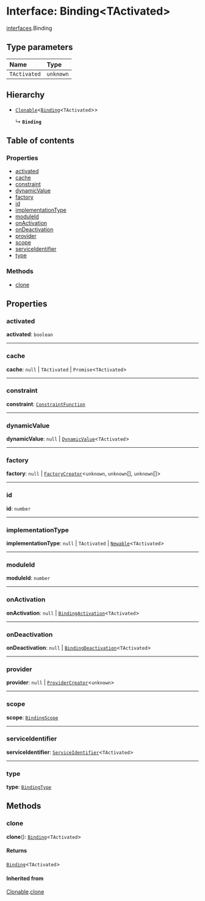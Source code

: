 # Interface: Binding\<TActivated>

[interfaces](/en/auto-docs/fixed-layout-editor/modules/interfaces.md).Binding

## Type parameters

| Name | Type |
| :------ | :------ |
| `TActivated` | `unknown` |

## Hierarchy

* [`Clonable`](/en/auto-docs/fixed-layout-editor/interfaces/interfaces.Clonable.md)<[`Binding`](/en/auto-docs/fixed-layout-editor/interfaces/interfaces.Binding.md)<`TActivated`>>

  ↳ **`Binding`**

## Table of contents

### Properties

* [activated](/en/auto-docs/fixed-layout-editor/interfaces/interfaces.Binding.md#activated)
* [cache](/en/auto-docs/fixed-layout-editor/interfaces/interfaces.Binding.md#cache)
* [constraint](/en/auto-docs/fixed-layout-editor/interfaces/interfaces.Binding.md#constraint)
* [dynamicValue](/en/auto-docs/fixed-layout-editor/interfaces/interfaces.Binding.md#dynamicvalue)
* [factory](/en/auto-docs/fixed-layout-editor/interfaces/interfaces.Binding.md#factory)
* [id](/en/auto-docs/fixed-layout-editor/interfaces/interfaces.Binding.md#id)
* [implementationType](/en/auto-docs/fixed-layout-editor/interfaces/interfaces.Binding.md#implementationtype)
* [moduleId](/en/auto-docs/fixed-layout-editor/interfaces/interfaces.Binding.md#moduleid)
* [onActivation](/en/auto-docs/fixed-layout-editor/interfaces/interfaces.Binding.md#onactivation)
* [onDeactivation](/en/auto-docs/fixed-layout-editor/interfaces/interfaces.Binding.md#ondeactivation)
* [provider](/en/auto-docs/fixed-layout-editor/interfaces/interfaces.Binding.md#provider)
* [scope](/en/auto-docs/fixed-layout-editor/interfaces/interfaces.Binding.md#scope)
* [serviceIdentifier](/en/auto-docs/fixed-layout-editor/interfaces/interfaces.Binding.md#serviceidentifier)
* [type](/en/auto-docs/fixed-layout-editor/interfaces/interfaces.Binding.md#type)

### Methods

* [clone](/en/auto-docs/fixed-layout-editor/interfaces/interfaces.Binding.md#clone)

## Properties

### activated

**activated**: `boolean`

***

### cache

**cache**: `null` | `TActivated` | `Promise`<`TActivated`>

***

### constraint

**constraint**: [`ConstraintFunction`](/en/auto-docs/fixed-layout-editor/interfaces/interfaces.ConstraintFunction.md)

***

### dynamicValue

**dynamicValue**: `null` | [`DynamicValue`](/en/auto-docs/fixed-layout-editor/types/interfaces.DynamicValue.md)<`TActivated`>

***

### factory

**factory**: `null` | [`FactoryCreator`](/en/auto-docs/fixed-layout-editor/types/interfaces.FactoryCreator.md)<`unknown`, `unknown`\[], `unknown`\[]>

***

### id

**id**: `number`

***

### implementationType

**implementationType**: `null` | `TActivated` | [`Newable`](/en/auto-docs/fixed-layout-editor/types/interfaces.Newable.md)<`TActivated`>

***

### moduleId

**moduleId**: `number`

***

### onActivation

**onActivation**: `null` | [`BindingActivation`](/en/auto-docs/fixed-layout-editor/types/interfaces.BindingActivation.md)<`TActivated`>

***

### onDeactivation

**onDeactivation**: `null` | [`BindingDeactivation`](/en/auto-docs/fixed-layout-editor/types/interfaces.BindingDeactivation.md)<`TActivated`>

***

### provider

**provider**: `null` | [`ProviderCreator`](/en/auto-docs/fixed-layout-editor/types/interfaces.ProviderCreator.md)<`unknown`>

***

### scope

**scope**: [`BindingScope`](/en/auto-docs/fixed-layout-editor/types/interfaces.BindingScope.md)

***

### serviceIdentifier

**serviceIdentifier**: [`ServiceIdentifier`](/en/auto-docs/fixed-layout-editor/types/interfaces.ServiceIdentifier.md)<`TActivated`>

***

### type

**type**: [`BindingType`](/en/auto-docs/fixed-layout-editor/types/interfaces.BindingType.md)

## Methods

### clone

**clone**(): [`Binding`](/en/auto-docs/fixed-layout-editor/interfaces/interfaces.Binding.md)<`TActivated`>

#### Returns

[`Binding`](/en/auto-docs/fixed-layout-editor/interfaces/interfaces.Binding.md)<`TActivated`>

#### Inherited from

[Clonable](/en/auto-docs/fixed-layout-editor/interfaces/interfaces.Clonable.md).[clone](/en/auto-docs/fixed-layout-editor/interfaces/interfaces.Clonable.md#clone)

